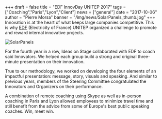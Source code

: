 +++
draft		= false 
title		= "EDF InnovDay UNITEP 2017"
tags		= ["Coaching","Paris","Lyon","Client"]
news		= ["general"]
date		= "2017-10-06"
author		= "Pierre Morsa"
banner		= "/img/news/SolarPanels_thumb.jpg"
+++
Innovation is at the heart of what keeps large companies competitive. This is why [EDF](https://www.edf.fr/en/the-edf-group) (Electricity of France) UNITEP organized a challenge to promote and reward internal innovative projects.

![SolarPanels][pic1]

For the fourth year in a row, Ideas on Stage collaborated with EDF to coach said Innovators. We helped each group build a strong and original three-minute presentation on their innovation.

True to our methodology, we worked on developing the four elements of an impactful presentation: message, story, visuals and speaking. And similar to previous years, members of the Steering Committee congratulated the Innovators and Organizers on their performance.

A combination of remote coaching using Skype as well as in-person coaching in Paris and Lyon allowed employees to minimize travel time and still benefit from the advice from some of Europe's best public speaking coaches. Win, meet win.

[pic1]:/img/news/SolarPanels.jpg
